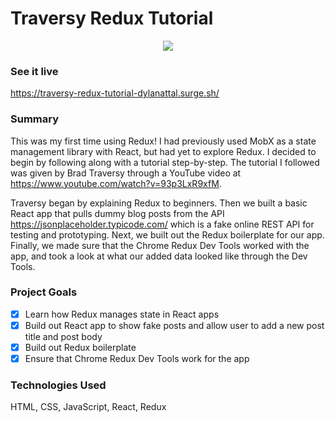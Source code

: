 # Traversy Redux Tutorial

<p align="center">
<img src="public/images/traversy-redux-blog-posts.gif">
</p>

### See it live

https://traversy-redux-tutorial-dylanattal.surge.sh/

### Summary

This was my first time using Redux! I had previously used MobX as a state management library with React, but had yet to explore Redux. I decided to begin by following along with a tutorial step-by-step. The tutorial I followed was given by Brad Traversy through a YouTube video at https://www.youtube.com/watch?v=93p3LxR9xfM.

Traversy began by explaining Redux to beginners. Then we built a basic React app that pulls dummy blog posts from the API https://jsonplaceholder.typicode.com/ which is a fake online REST API for testing and prototyping. Next, we built out the Redux boilerplate for our app. Finally, we made sure that the Chrome Redux Dev Tools worked with the app, and took a look at what our added data looked like through the Dev Tools.

### Project Goals

- [x] Learn how Redux manages state in React apps
- [x] Build out React app to show fake posts and allow user to add a new post title and post body
- [x] Build out Redux boilerplate
- [x] Ensure that Chrome Redux Dev Tools work for the app

### Technologies Used

HTML, CSS, JavaScript, React, Redux
